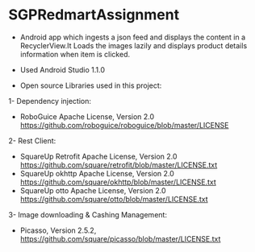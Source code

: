 # SGPRedmartAssignment

- Android app which ingests a json feed and displays the content in a RecyclerView.It Loads the images lazily and displays product details information when item is clicked.

- Used Android Studio 1.1.0

- Open source Libraries used in this project:

1- Dependency injection:
 - RoboGuice	Apache License, Version 2.0	https://github.com/roboguice/roboguice/blob/master/LICENSE

2- Rest Client:
 - SquareUp Retrofit	Apache License, Version 2.0	https://github.com/square/retrofit/blob/master/LICENSE.txt
 - SquareUp okhttp	Apache License, Version 2.0	https://github.com/square/okhttp/blob/master/LICENSE.txt
 - SquareUp otto	Apache License, Version 2.0	https://github.com/square/otto/blob/master/LICENSE.txt
 
3- Image downloading & Cashing Management:
 - Picasso, Version 2.5.2, https://github.com/square/picasso/blob/master/LICENSE.txt
